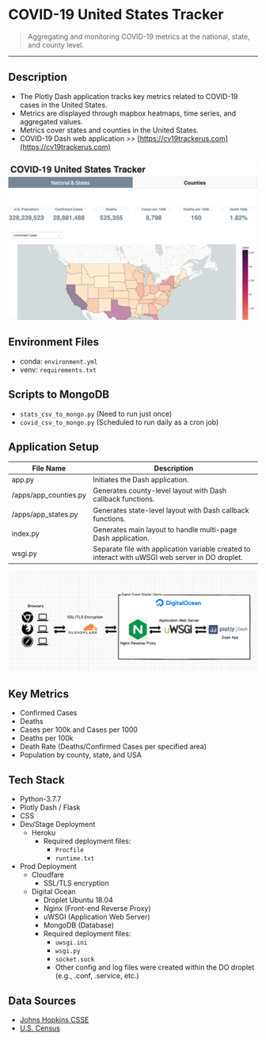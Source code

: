 
# COVID-19 United States Tracker

> Aggregating and monitoring COVID-19 metrics at the national, state, and county level.


---

## Description

- The Plotly Dash application tracks key metrics related to COVID-19 cases in the United States. 
- Metrics are displayed through mapbox heatmaps, time series, and aggregated values.
- Metrics cover states and counties in the United States.
- COVID-19 Dash web application >> [https://cv19trackerus.com](https://cv19trackerus.com)

![dashboard_screenshot](assets/images/dashboard_screenshot.png)

## Environment Files

- conda: `environment.yml`
- venv: `requirements.txt`

## Scripts to MongoDB

- `stats_csv_to_mongo.py` (Need to run just once)
- `covid_csv_to_mongo.py` (Scheduled to run daily as a cron job)


## Application Setup

| File Name | Description |
| ---- | ----------- |
| app.py | Initiates the Dash application. |
| /apps/app_counties.py | Generates county-level layout with Dash callback functions.|
| /apps/app_states.py | Generates state-level layout with Dash callback functions. |
| index.py | Generates main layout to handle multi-page Dash application. |
| wsgi.py | Separate file with application variable created to interact with uWSGI web server in DO droplet. |

![application_setup_flow](assets/images/application_setup_flow.png)

## Key Metrics

- Confirmed Cases
- Deaths 
- Cases per 100k and Cases per 1000
- Deaths per 100k
- Death Rate (Deaths/Confirmed Cases per specified area)
- Population by county, state, and USA

## Tech Stack

- Python-3.7.7
- Plotly Dash / Flask
- CSS
- Dev/Stage Deployment
  - Heroku 
    - Required deployment files:
      - `Procfile`
      - `runtime.txt`
- Prod Deployment
  - Cloudfare
    - SSL/TLS encryption 
  - Digital Ocean
    - Droplet Ubuntu 18.04
    - Nginx (Front-end Reverse Proxy)
    - uWSGI (Application Web Server)
    - MongoDB (Database)
    - Required deployment files:
      - `uwsgi.ini`
      - `wsgi.py`
      - `socket.sock`
      - Other config and log files were created within the DO droplet (e.g., .conf, .service, etc.)

## Data Sources

- [Johns Hopkins CSSE](https://github.com/CSSEGISandData/COVID-19)
- [U.S. Census](https://www.census.gov/)

